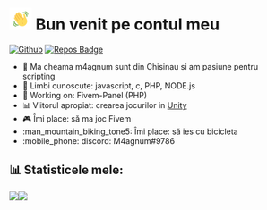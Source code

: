
# <img src="https://raw.githubusercontent.com/jefestef/jefestef/master/wave.gif" width="40px"> Bun venit pe contul meu
[![Github](https://img.shields.io/github/followers/jefestef?label=Followers&logo=Github)](https://github.com/m4agnum)
[![Repos Badge](https://badges.pufler.dev/repos/jefestef?color=blue&logo=GitBook)](https://github.com/m4agnum)
- :blue_heart: Ma cheama m4agnum sunt din Chisinau si am pasiune pentru scripting 
- :scroll: Limbi cunoscute: javascript, c, PHP, NODE.js
- :telescope: Working on: Fivem-Panel (PHP)
- :bar_chart: Viitorul apropiat: crearea jocurilor in [Unity](https://unity.com/)
- :video_game: Îmi place: să ma joc Fivem
- :man_mountain_biking_tone5: Îmi place: să ies cu bicicleta
- :mobile_phone: discord: M4agnum#9786

## :bar_chart:  Statisticele mele:

<div>
  <a href="https://github-readme-stats.vercel.app/api/top-langs/?username=jefestef&hide=php&theme=city_lights">
    <img align="left" src="https://github-readme-stats.vercel.app/api/top-langs/?username=m4agnum&hide=php&theme=city_lights" />
  </a>
  <a href="https://github-readme-stats.vercel.app/api?username=jefestef&theme=city_lights">
    <img align="left" src="https://github-readme-stats.vercel.app/api?username=m4agnum&count_private=true&show_icons=true&theme=city_lights" />
  </a>
</div>

